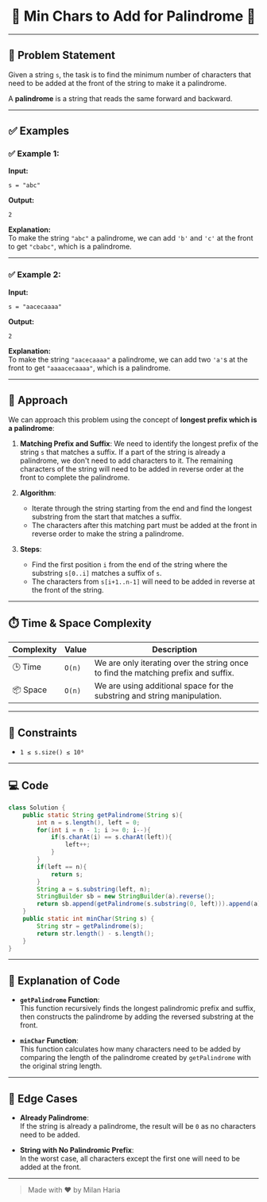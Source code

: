 <h1 align="center">🧩 Min Chars to Add for Palindrome 🧩</h1>

---

## 📝 Problem Statement

Given a string `s`, the task is to find the minimum number of characters that need to be added at the front of the string to make it a palindrome.

A **palindrome** is a string that reads the same forward and backward.

---

## ✅ Examples

### ✅ Example 1:
**Input:**  
```
s = "abc"
```

**Output:**  
```
2
```

**Explanation:**  
To make the string `"abc"` a palindrome, we can add `'b'` and `'c'` at the front to get `"cbabc"`, which is a palindrome.

---

### ✅ Example 2:
**Input:**  
```
s = "aacecaaaa"
```

**Output:**  
```
2
```

**Explanation:**  
To make the string `"aacecaaaa"` a palindrome, we can add two `'a'`s at the front to get `"aaaacecaaaa"`, which is a palindrome.

---

## 🧠 Approach

We can approach this problem using the concept of **longest prefix which is a palindrome**:

1. **Matching Prefix and Suffix**: 
   We need to identify the longest prefix of the string `s` that matches a suffix. If a part of the string is already a palindrome, we don't need to add characters to it. The remaining characters of the string will need to be added in reverse order at the front to complete the palindrome.

2. **Algorithm**:
   - Iterate through the string starting from the end and find the longest substring from the start that matches a suffix.
   - The characters after this matching part must be added at the front in reverse order to make the string a palindrome.

3. **Steps**:
   - Find the first position `i` from the end of the string where the substring `s[0..i]` matches a suffix of `s`.
   - The characters from `s[i+1..n-1]` will need to be added in reverse at the front of the string.

---

## ⏱️ Time & Space Complexity

| Complexity       | Value     | Description                               |
|------------------|-----------|-------------------------------------------|
| 🕒 Time          | `O(n)`    | We are only iterating over the string once to find the matching prefix and suffix. |
| 📦 Space         | `O(n)`    | We are using additional space for the substring and string manipulation. |

---

## 🎯 Constraints

- `1 ≤ s.size() ≤ 10⁶`

---

## 💻 Code

```java
class Solution {
    public static String getPalindrome(String s){
        int n = s.length(), left = 0;
        for(int i = n - 1; i >= 0; i--){
            if(s.charAt(i) == s.charAt(left)){
                left++;
            }
        }
        if(left == n){
            return s;
        }
        String a = s.substring(left, n);
        StringBuilder sb = new StringBuilder(a).reverse();
        return sb.append(getPalindrome(s.substring(0, left))).append(a).toString();
    }
    public static int minChar(String s) {
        String str = getPalindrome(s);
        return str.length() - s.length();
    }
}
```

---

## 📝 Explanation of Code

- **`getPalindrome` Function**:  
  This function recursively finds the longest palindromic prefix and suffix, then constructs the palindrome by adding the reversed substring at the front.

- **`minChar` Function**:  
  This function calculates how many characters need to be added by comparing the length of the palindrome created by `getPalindrome` with the original string length.

---

## 🧩 Edge Cases

- **Already Palindrome**:  
  If the string is already a palindrome, the result will be `0` as no characters need to be added.
  
- **String with No Palindromic Prefix**:  
  In the worst case, all characters except the first one will need to be added at the front.

---

> Made with ❤️ by Milan Haria
